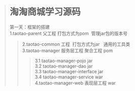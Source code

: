 ># 淘淘商城学习源码
>第一天：框架的搭建</br>
>1.taotao-parent 父工程 打包方式为pom  管理jar包的版本号</br>
>>2.taotao-common 工程  打包方式为jar   通用的工具类</br>
>>3.taotao-manager 服务层工程 聚合工程 pom </br>
>>>3.1 taotao-manager-pojo  jar</br>
>>>3.2 taotao-manager-dao  jar</br>
>>>3.3 taotao-manager-interface jar</br>
>>>3.4 taotao-manager-service war</br>
>>4.taotao-manager-web 表现层工程 war</br>

